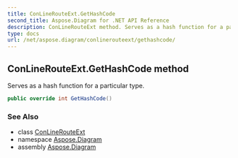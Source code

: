 ```yaml
---
title: ConLineRouteExt.GetHashCode
second_title: Aspose.Diagram for .NET API Reference
description: ConLineRouteExt method. Serves as a hash function for a particular type
type: docs
url: /net/aspose.diagram/conlinerouteext/gethashcode/
---
```

## ConLineRouteExt.GetHashCode method

Serves as a hash function for a particular type.

```csharp
public override int GetHashCode()
```

### See Also

* class [ConLineRouteExt](../)
* namespace [Aspose.Diagram](../../conlinerouteext/)
* assembly [Aspose.Diagram](../../../)


